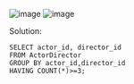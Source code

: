 ![image](https://github.com/user-attachments/assets/9bb617e5-d3bd-4a64-8a83-d21fb5a870c2)
![image](https://github.com/user-attachments/assets/d2f3bee2-7ab5-4116-9ba8-57863295ccb3)

Solution:
```
SELECT actor_id, director_id
FROM ActorDirector
GROUP BY actor_id,director_id
HAVING COUNT(*)>=3;
```
